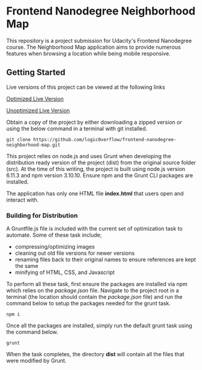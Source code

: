 # Frontend Nanodegree Neighborhood Map

This repository is a project submission for Udacity's Frontend Nanodegree course.
The Neighborhood Map application aims to provide numerous features when browsing
a location while being mobile responsive.

## Getting Started

Live versions of this project can be viewed at the following links

[Optimized Live Version](https://logic0verflow.github.io/frontend-nanodegree-neighborhood-map/dist/index.html)

[Unoptimized Live Version](https://logic0verflow.github.io/frontend-nanodegree-neighborhood-map/src/index.html)

Obtain a copy of the project by either downloading a zipped version or using
the below command in a terminal with git installed.

```
git clone https://github.com/logic0verflow/frontend-nanodegree-neighborhood-map.git
```

This project relies on node.js and uses Grunt when developing the distribution
ready version of the project (dist) from the original source folder (src). At
the time of this writing, the project is built using node.js version 6.11.3 and
npm version 3.10.10. Ensure npm and the Grunt CLI packages are installed.

The application has only one HTML file __index.html__ that users open and
interact with.

### Building for Distribution

A Gruntfile.js file is included with the current set of optimization task to
automate. Some of these task include;

* compressing/optimizing images
* cleaning out old file versions for newer versions
* renaming files back to their original names to ensure references are kept the
same
* minifying of HTML, CSS, and Javascript

To perform all these task, first ensure the packages are installed via npm
which relies on the *package.json* file. Navigate to the project root in a
terminal (the location should contain the *package.json* file) and run the
command below to setup the packages needed for the grunt task.

```
npm i
```

Once all the packages are installed, simply run the default grunt task using
the command below.

```
grunt
```

When the task completes, the directory **dist** will contain all the files that
were modified by Grunt.
